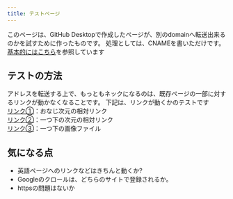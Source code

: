 ```yaml
---
title: テストページ
---
```


このページは、GitHub Desktopで作成したページが、別のdomainへ転送出来るのかを試すために作ったものです。
処理としては、CNAMEを書いただけです。
[基本的にはこちら](https://docs.github.com/ja/github/working-with-github-pages/managing-a-custom-domain-for-your-github-pages-site#%E3%82%B5%E3%83%96%E3%83%89%E3%83%A1%E3%82%A4%E3%83%B3%E3%82%92%E8%A8%AD%E5%AE%9A%E3%81%99%E3%82%8B)を参照しています<br>

## テストの方法
アドレスを転送する上で、もっともネックになるのは、既存ページの一部に対するリンクが動かなくなることです。
下記は、リンクが動くかのテストです<br>
[リンク①](what_not_new)：おなじ次元の相対リンク<br>
[リンク②](support/index)：一つ下の次元の相対リンク<br>
[リンク③](support/test.jpg)：一つ下の画像ファイル<br>

## 気になる点
- 英語ページへのリンクなどはきちんと動くか?
- Googleのクロールは、どちらのサイトで登録されるか。
- httpsの問題はないか